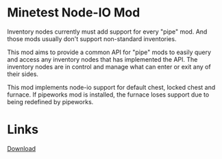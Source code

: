 Minetest Node-IO Mod
==========

Inventory nodes currently must add support for every "pipe" mod.
And those mods usually don't support non-standard inventories.

This mod aims to provide a common API for "pipe" mods to easily query and access any inventory nodes that has implemented the API.
The inventory nodes are in control and manage what can enter or exit any of their sides.

This mod implements node-io support for default chest, locked chest and furnace.
If pipeworks mod is installed, the furnace loses support due to being redefined by pipeworks.



Links
==========

[Download](https://github.com/auouymous/node_io/archive/master.zip)

